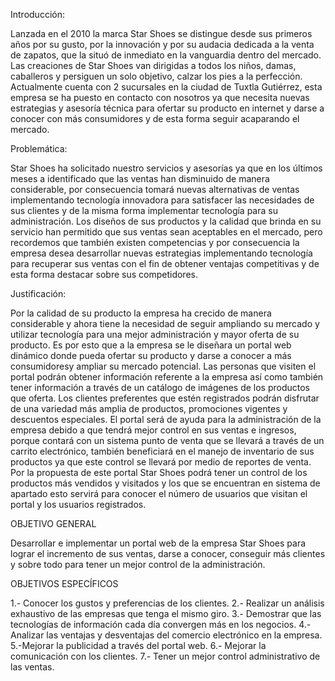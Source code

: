 Introducción:

Lanzada en el 2010 la marca Star Shoes se distingue desde sus primeros años por su gusto, por la innovación y por su audacia dedicada a la venta de zapatos, que la situó de inmediato en la vanguardia dentro del mercado. Las creaciones de Star Shoes van dirigidas a todos los niños, damas, caballeros y persiguen un solo objetivo, calzar los pies a la perfección.  Actualmente cuenta con 2 sucursales en la ciudad de Tuxtla Gutiérrez,  esta empresa se ha puesto en contacto con nosotros ya que necesita nuevas estrategias y asesoría técnica  para ofertar su producto en internet  y darse a conocer con más consumidores y de esta forma seguir acaparando el mercado.




Problemática:

Star Shoes ha solicitado nuestro servicios y asesorías ya que en los últimos meses a identificado que las ventas han disminuido de manera considerable, por consecuencia tomará nuevas alternativas de ventas implementando tecnología innovadora para satisfacer las necesidades de sus clientes y de la misma forma implementar tecnología para su administración.
Los diseños de sus productos y la calidad que brinda en su servicio han permitido que sus ventas sean aceptables en el mercado, pero recordemos que también existen competencias y por consecuencia la empresa desea desarrollar nuevas estrategias implementando tecnología para recuperar sus ventas con el fin de obtener ventajas competitivas y de esta forma destacar sobre sus competidores.




Justificación:

Por la calidad de su producto la empresa ha crecido de manera considerable y ahora tiene la necesidad de seguir ampliando su mercado y utilizar tecnología para una mejor administración y mayor oferta de su producto. Es por esto que a la empresa se le diseñara un portal web dinámico donde pueda ofertar su producto y darse a conocer a más consumidoresy ampliar su mercado potencial.
Las personas que visiten el portal podrán obtener información referente a la empresa así como también tener información a través de un catálogo de imágenes  de los productos que oferta. Los clientes preferentes que estén registrados podrán disfrutar de una variedad más amplia de productos, promociones vigentes y descuentos especiales.
El portal será de ayuda para la administración de la empresa debido a que tendrá mejor control en sus ventas e ingresos, porque contará con un sistema punto de venta que se llevará a través de un carrito electrónico, también beneficiará en el manejo de inventario de sus productos ya que este control se llevará por medio de reportes de venta.
Por la propuesta de este portal Star Shoes podrá tener un control de los productos más vendidos y visitados y los que se encuentran en sistema de apartado esto servirá para conocer el número de usuarios que visitan el portal y los usuarios registrados.




OBJETIVO GENERAL

Desarrollar e implementar un portal web de la empresa Star Shoes para lograr  el incremento de sus ventas, darse a conocer, conseguir más clientes y sobre todo para tener un mejor control de la administración.



OBJETIVOS ESPECÍFICOS


1.- Conocer los gustos y preferencias de los clientes.
2.- Realizar un análisis exhaustivo de las empresas que tenga el mismo giro.
3.- Demostrar que las tecnologías de información cada día convergen más en los negocios.
4.- Analizar las ventajas y desventajas del comercio electrónico en la empresa.
5.-Mejorar la publicidad  a través del portal web.
6.- Mejorar la comunicación con los clientes.
7.- Tener un mejor control administrativo de las ventas.